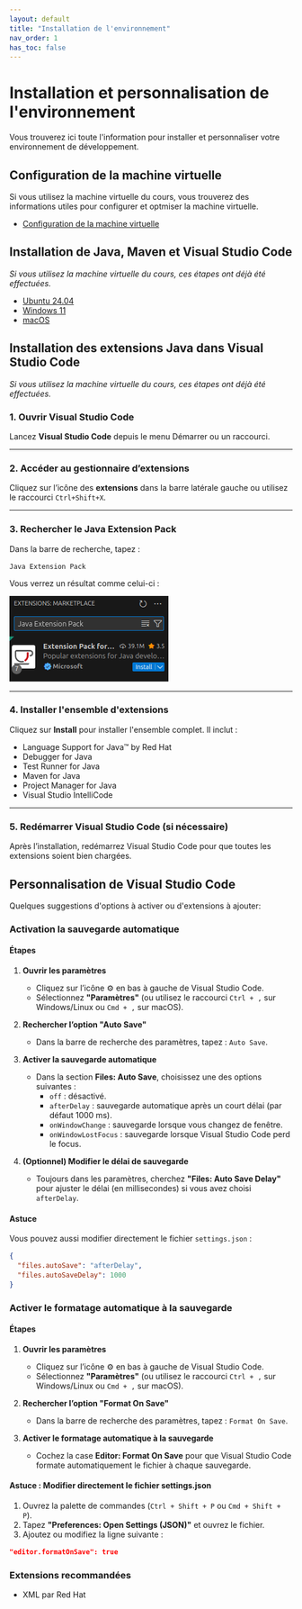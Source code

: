 ```yaml
---
layout: default
title: "Installation de l'environnement"
nav_order: 1
has_toc: false
---
```

# Installation et personnalisation de l'environnement

Vous trouverez ici toute l'information pour installer et personnaliser votre environnement de développement.

## Configuration de la machine virtuelle

Si vous utilisez la machine virtuelle du cours, vous trouverez des informations utiles pour configurer et optmiser la machine virtuelle.

 - [Configuration de la machine virtuelle](machine-virtuelle)


## Installation de Java, Maven et Visual Studio Code

*Si vous utilisez la machine virtuelle du cours, ces étapes ont déjà été effectuées.*

- [Ubuntu 24.04](ubuntu)
- [Windows 11](windows)
- [macOS](macos)

## Installation des extensions Java dans Visual Studio Code

*Si vous utilisez la machine virtuelle du cours, ces étapes ont déjà été effectuées.*

### 1. Ouvrir Visual Studio Code

Lancez **Visual Studio Code** depuis le menu Démarrer ou un raccourci.

---

### 2. Accéder au gestionnaire d’extensions

Cliquez sur l’icône des **extensions** dans la barre latérale gauche ou utilisez le raccourci `Ctrl+Shift+X`.

---

### 3. Rechercher le Java Extension Pack

Dans la barre de recherche, tapez :

```
Java Extension Pack
```

Vous verrez un résultat comme celui-ci :

![Extension Pack for Java by Microsoft](../assets/images/java-extension-pack.png)

---

### 4. Installer l'ensemble d'extensions

Cliquez sur **Install** pour installer l'ensemble complet. Il inclut :

- Language Support for Java™ by Red Hat
- Debugger for Java
- Test Runner for Java
- Maven for Java
- Project Manager for Java
- Visual Studio IntelliCode

---

### 5. Redémarrer Visual Studio Code (si nécessaire)

Après l’installation, redémarrez Visual Studio Code pour que toutes les extensions soient bien chargées.


## Personnalisation de Visual Studio Code
Quelques suggestions d'options à activer ou d'extensions à ajouter:

### Activation la sauvegarde automatique

#### Étapes

1. **Ouvrir les paramètres**
   - Cliquez sur l’icône ⚙️ en bas à gauche de Visual Studio Code.
   - Sélectionnez **"Paramètres"** (ou utilisez le raccourci `Ctrl + ,` sur Windows/Linux ou `Cmd + ,` sur macOS).

2. **Rechercher l’option "Auto Save"**
   - Dans la barre de recherche des paramètres, tapez : `Auto Save`.

3. **Activer la sauvegarde automatique**
   - Dans la section **Files: Auto Save**, choisissez une des options suivantes :
     - `off` : désactivé.
     - `afterDelay` : sauvegarde automatique après un court délai (par défaut 1000 ms).
     - `onWindowChange` : sauvegarde lorsque vous changez de fenêtre.
     - `onWindowLostFocus` : sauvegarde lorsque Visual Studio Code perd le focus.

4. **(Optionnel) Modifier le délai de sauvegarde**
   - Toujours dans les paramètres, cherchez **"Files: Auto Save Delay"** pour ajuster le délai (en millisecondes) si vous avez choisi `afterDelay`.

#### Astuce

Vous pouvez aussi modifier directement le fichier `settings.json` :

```json
{
  "files.autoSave": "afterDelay",
  "files.autoSaveDelay": 1000
}
``` 

###  Activer le formatage automatique à la sauvegarde

#### Étapes

1. **Ouvrir les paramètres**
   - Cliquez sur l’icône ⚙️ en bas à gauche de Visual Studio Code.
   - Sélectionnez **"Paramètres"** (ou utilisez le raccourci `Ctrl + ,` sur Windows/Linux ou `Cmd + ,` sur macOS).

2. **Rechercher l’option "Format On Save"**
   - Dans la barre de recherche des paramètres, tapez : `Format On Save`.

3. **Activer le formatage automatique à la sauvegarde**
   - Cochez la case **Editor: Format On Save** pour que Visual Studio Code formate automatiquement le fichier à chaque sauvegarde.

#### Astuce : Modifier directement le fichier settings.json

1. Ouvrez la palette de commandes (`Ctrl + Shift + P` ou `Cmd + Shift + P`).
2. Tapez **"Preferences: Open Settings (JSON)"** et ouvrez le fichier.
3. Ajoutez ou modifiez la ligne suivante :

```json
"editor.formatOnSave": true
```

### Extensions recommandées
 - XML par Red Hat